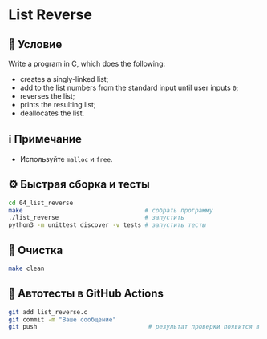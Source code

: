 # List Reverse

## 📝 Условие

Write a program in C, which does the following:
- creates a singly-linked list;
- add to the list numbers from the standard input until user inputs `0`;
- reverses the list;
- prints the resulting list;
- deallocates the list.


## ℹ️ Примечание
- Используйте `malloc` и `free`.

## ⚙️ Быстрая сборка и тесты
```bash
cd 04_list_reverse
make                                  # собрать программу
./list_reverse                        # запустить
python3 -m unittest discover -v tests # запустить тесты
```

## 🧹 Очистка
```bash
make clean
```

## 🚀 Автотесты в GitHub Actions
```bash
git add list_reverse.c
git commit -m "Ваше сообщение"
git push                               # результат проверки появится в Actions ✅
```